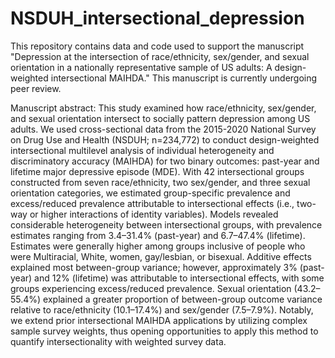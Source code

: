 # NSDUH_intersectional_depression
This repository contains data and code used to support the manuscript "Depression at the intersection of race/ethnicity, sex/gender, and sexual orientation in a nationally representative sample of US adults: A design-weighted intersectional MAIHDA." This manuscript is currently undergoing peer review.

Manuscript abstract:
This study examined how race/ethnicity, sex/gender, and sexual orientation intersect to socially pattern depression among US adults. We used cross-sectional data from the 2015-2020 National Survey on Drug Use and Health (NSDUH; n=234,772) to conduct design-weighted intersectional multilevel analysis of individual heterogeneity and discriminatory accuracy (MAIHDA) for two binary outcomes: past-year and lifetime major depressive episode (MDE). With 42 intersectional groups constructed from seven race/ethnicity, two sex/gender, and three sexual orientation categories, we estimated group-specific prevalence and excess/reduced prevalence attributable to intersectional effects (i.e., two-way or higher interactions of identity variables). Models revealed considerable heterogeneity between intersectional groups, with prevalence estimates ranging from 3.4–31.4% (past-year) and 6.7–47.4% (lifetime). Estimates were generally higher among groups inclusive of people who were Multiracial, White, women, gay/lesbian, or bisexual. Additive effects explained most between-group variance; however, approximately 3% (past-year) and 12% (lifetime) was attributable to intersectional effects, with some groups experiencing excess/reduced prevalence. Sexual orientation (43.2–55.4%) explained a greater proportion of between-group outcome variance relative to race/ethnicity (10.1–17.4%) and sex/gender (7.5–7.9%). Notably, we extend prior intersectional MAIHDA applications by utilizing complex sample survey weights, thus opening opportunities to apply this method to quantify intersectionality with weighted survey data.
